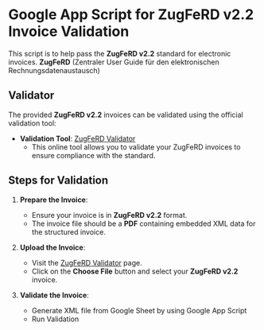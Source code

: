 # Google App Script for ZugFeRD v2.2 Invoice Validation

This script is to help pass the **ZugFeRD v2.2** standard for electronic invoices. **ZugFeRD** (Zentraler User Guide für den elektronischen Rechnungsdatenaustausch)

## Validator

The provided **ZugFeRD v2.2** invoices can be validated using the official validation tool:

- **Validation Tool**: [ZugFeRD Validator](https://validator.invoice-portal.de/index.php)
  - This online tool allows you to validate your ZugFeRD invoices to ensure compliance with the standard.

## Steps for Validation

1. **Prepare the Invoice**:
   - Ensure your invoice is in **ZugFeRD v2.2** format.
   - The invoice file should be a **PDF** containing embedded XML data for the structured invoice.

2. **Upload the Invoice**:
   - Visit the [ZugFeRD Validator](https://validator.invoice-portal.de/index.php) page.
   - Click on the **Choose File** button and select your **ZugFeRD v2.2** invoice.

3. **Validate the Invoice**:
   - Generate XML file from Google Sheet by using Google App Script
   - Run Validation
